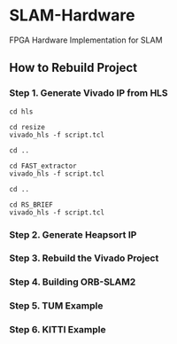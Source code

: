 # SLAM-Hardware
FPGA Hardware Implementation for SLAM

## How to Rebuild Project
### Step 1. Generate Vivado IP from HLS
```
cd hls

cd resize
vivado_hls -f script.tcl

cd ..

cd FAST_extractor
vivado_hls -f script.tcl

cd ..

cd RS_BRIEF
vivado_hls -f script.tcl
```
### Step 2. Generate Heapsort IP
### Step 3. Rebuild the Vivado Project
### Step 4. Building ORB-SLAM2
### Step 5. TUM Example
### Step 6. KITTI Example
